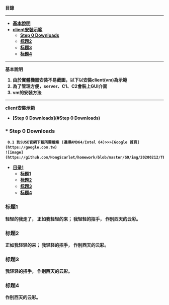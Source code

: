 <strong> 目錄 <strong>
 ***
* [基本說明](#1)
* [client安裝示範](#2)
   * [Step 0 Downloads](#2.0)
   * [标题2](#42)
   * [标题3](#43)
   * [标题4](#44)



 ***
<strong id="1">基本說明<strong>
1. 由於實體機器安裝不易截圖，以下以安裝client(vm)為示範
2. 為了管理方便，server、C1、C2會裝上GUI介面
3. vm的安裝方法
 ***
<strong id="2"> client安裝示範 <strong>
* [Step 0 Downloads](#Step 0 Downloads)
 
<h3 id="2.0">* Step 0 Downloads</h3>

 <pre><code> 0.1 到SUSE官網下載所需檔案 (選擇AMD64/Intel 64)>>>[Google 首頁](https://google.com.tw)
![image](https://github.com/HongScarlet/homework/blob/master/GO/img/20200212/TEST2.png)
</code></pre> 


* [目录1](#40)
   * [标题1](#41)
   * [标题2](#42)
   * [标题3](#43)
   * [标题4](#44)

<h3 id="41">标题1</h3>
    轻轻的我走了， 正如我轻轻的来； 我轻轻的招手， 作别西天的云彩。
<h3 id="42">标题2</h3>
    正如我轻轻的来； 我轻轻的招手， 作别西天的云彩。
<h3 id="43">标题3</h3>
    我轻轻的招手， 作别西天的云彩。
<h3 id="44">标题4</h3>
    作别西天的云彩。

